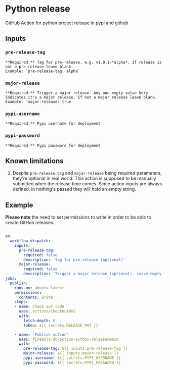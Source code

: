 # Python release

GitHub Action for python project release in pypi and github

## Inputs

### `pre-release-tag`
    **Required:** Tag for pre-release. e.g. v1.0.1-*alpha*. If release is not a pre-release leave blank.
    Example: `pre-release-tag: alpha`
### `major-release`
    **Required:** Trigger a major release. Any non-empty value here indicates it's a major release. If not a major release leave blank.
    Example: `major-release: true`
### `pypi-username`
    **Required:** Pypi username for deployment
### `pypi-password`
    **Required:** Pypi password for deployment

## Known limitations

1. Despite `pre-release-tag` and `major-release` being required parameters, they're optional in real world. This action is supposed to be manually submitted when the release time comes. Since action inputs are always defined, in nothing's passed they will hold an empty string.

## Example

**Please note** the need to set permissions to write in order to be able to create GitHub releases.

```yml

on:
  workflow_dispatch:
    inputs:
      pre-release-tag:
        required: false
        description: 'Tag for pre-release (optional)'
      major-release:
        required: false
        description: 'Trigger a major release (optional). Leave empty for regular release.'
jobs:
  publish:
    runs-on: ubuntu-latest
    permissions:
      contents: write
    steps:
    - name: Check out code
      uses: actions/checkout@v2
      with:
        fetch-depth: 0
        token: ${{ secrets.RELEASE_PAT }}

    - name: 'Publish action'
      uses: firebolt-db/action-python-release@main
      with:
        pre-release-tag: ${{ inputs.pre-release-tag }}
        major-release: ${{ inputs.major-release }}
        pypi-username: ${{ secrets.PYPI_USERNAME }}
        pypi-password: ${{ secrets.PYPI_PASSWORD }}
```